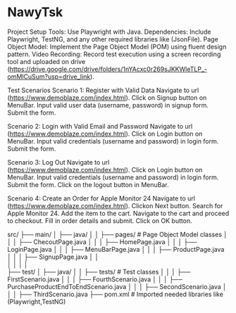 # NawyTsk
Project Setup
Tools: Use Playwright with Java.
Dependencies: Include Playwright, TestNG, and any other required libraries like (JsonFile).
Page Object Model: Implement the Page Object Model (POM) using fluent design pattern.
Video Recording: Record test execution using a screen recording tool and uploaded on drive (https://drive.google.com/drive/folders/1nYAcxc0r269sJKKWleTLP_-omMlCuSum?usp=drive_link).

Test Scenarios
Scenario 1: Register with Valid Data
Navigate to url (https://www.demoblaze.com/index.html).
Click on Signup button on MenuBar.
Input valid user data (username, password) in signup form.
Submit the form.

Scenario 2: Login with Valid Email and Password
Navigate to url (https://www.demoblaze.com/index.html).
Click on Login button on MenuBar.
Input valid credentials (username and password) in login form.
Submit the form.

Scenario 3: Log Out
Navigate to url (https://www.demoblaze.com/index.html).
Click on Login button on MenuBar.
Input valid credentials (username and password) in login form.
Submit the form.
Click on the logout button in MenuBar.

Scenario 4: Create an Order for Apple Monitor 24
Navigate to url (https://www.demoblaze.com/index.html).
Clickon Next button.
Search for Apple Monitor 24.
Add the item to the cart.
Navigate to the cart and proceed to checkout.
Fill in order details and submit.
Click on OK button.

src/
├── main/
│   ├── java/
│   │   ├── pages/               # Page Object Model classes
│   │   │   ├── ChecoutPage.java
│   │   │   ├── HomePage.java
│   │   │   ├── LoginPage.java
│   │   │   ├── MenuBarPage.java
│   │   │   ├── ProductPage.java
│   │   │   ├── SignupPage.java
│   │   
│   │
│   │   
├── test/
│   ├── java/
│   │   ├── tests/               # Test classes
│   │   │   ├── FirstScenario.java
│   │   │   ├── FourthScenario.java
│   │   │   ├── PurchaseProductEndToEndScenario.java
│   │   │   ├── SecondScenario.java
│   │   │   ├── ThirdScenario.java
├── pom.xml                      # Imported needed libraries like (Playwright,TestNG)
